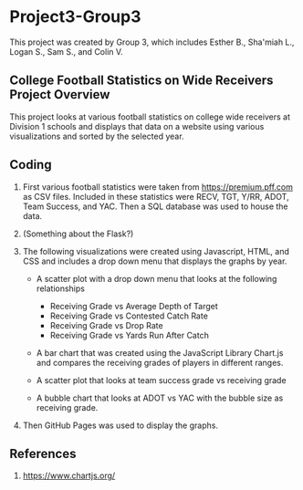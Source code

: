 # Project3-Group3

This project was created by Group 3, which includes Esther B., Sha'miah L., Logan S., Sam S., and Colin V.

## College Football Statistics on Wide Receivers Project Overview

This project looks at various football statistics on college wide receivers at Division 1 schools and displays that data on a website using various visualizations and sorted by the selected year. 

## Coding
1. First various football statistics were taken from https://premium.pff.com as CSV files. Included in these statistics were RECV, TGT, Y/RR, ADOT, Team Success, and YAC. Then a SQL database was used to house the data.  

2. (Something about the Flask?)

3. The following visualizations were created using Javascript, HTML, and CSS and includes a drop down menu that displays the graphs by year. 
    * A scatter plot with a drop down menu that looks at the following relationships
        * Receiving Grade vs Average Depth of Target
        * Receiving Grade vs Contested Catch Rate
        * Receiving Grade vs Drop Rate
        * Receiving Grade vs Yards Run After Catch
    * A bar chart that was created using the JavaScript Library Chart.js and compares the receiving grades of players in different ranges. 

    * A scatter plot that looks at team success grade vs receiving grade

    * A bubble chart that looks at ADOT vs YAC with the bubble size as receiving grade. 

4. Then GitHub Pages was used to display the graphs. 

## References

1. https://www.chartjs.org/


